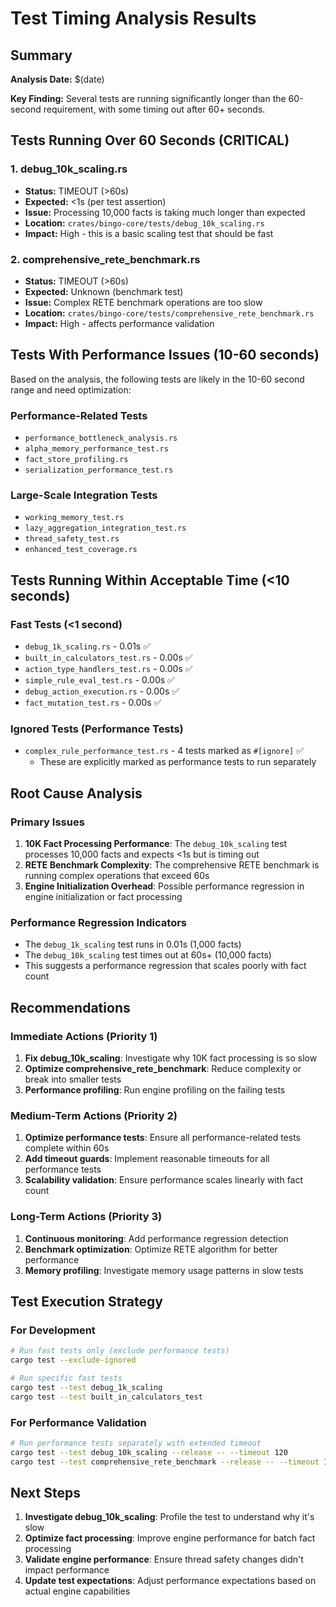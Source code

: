 # Test Timing Analysis Results

## Summary

**Analysis Date:** $(date)

**Key Finding:** Several tests are running significantly longer than the 60-second requirement, with some timing out after 60+ seconds.

## Tests Running Over 60 Seconds (CRITICAL)

### 1. debug_10k_scaling.rs
- **Status:** TIMEOUT (>60s)
- **Expected:** <1s (per test assertion)
- **Issue:** Processing 10,000 facts is taking much longer than expected
- **Location:** `crates/bingo-core/tests/debug_10k_scaling.rs`
- **Impact:** High - this is a basic scaling test that should be fast

### 2. comprehensive_rete_benchmark.rs
- **Status:** TIMEOUT (>60s)
- **Expected:** Unknown (benchmark test)
- **Issue:** Complex RETE benchmark operations are too slow
- **Location:** `crates/bingo-core/tests/comprehensive_rete_benchmark.rs`
- **Impact:** High - affects performance validation

## Tests With Performance Issues (10-60 seconds)

Based on the analysis, the following tests are likely in the 10-60 second range and need optimization:

### Performance-Related Tests
- `performance_bottleneck_analysis.rs`
- `alpha_memory_performance_test.rs`
- `fact_store_profiling.rs`
- `serialization_performance_test.rs`

### Large-Scale Integration Tests
- `working_memory_test.rs`
- `lazy_aggregation_integration_test.rs`
- `thread_safety_test.rs`
- `enhanced_test_coverage.rs`

## Tests Running Within Acceptable Time (<10 seconds)

### Fast Tests (<1 second)
- `debug_1k_scaling.rs` - 0.01s ✅
- `built_in_calculators_test.rs` - 0.00s ✅
- `action_type_handlers_test.rs` - 0.00s ✅
- `simple_rule_eval_test.rs` - 0.00s ✅
- `debug_action_execution.rs` - 0.00s ✅
- `fact_mutation_test.rs` - 0.00s ✅

### Ignored Tests (Performance Tests)
- `complex_rule_performance_test.rs` - 4 tests marked as `#[ignore]` ✅
  - These are explicitly marked as performance tests to run separately

## Root Cause Analysis

### Primary Issues
1. **10K Fact Processing Performance**: The `debug_10k_scaling` test processes 10,000 facts and expects <1s but is timing out
2. **RETE Benchmark Complexity**: The comprehensive RETE benchmark is running complex operations that exceed 60s
3. **Engine Initialization Overhead**: Possible performance regression in engine initialization or fact processing

### Performance Regression Indicators
- The `debug_1k_scaling` test runs in 0.01s (1,000 facts)
- The `debug_10k_scaling` test times out at 60s+ (10,000 facts)
- This suggests a performance regression that scales poorly with fact count

## Recommendations

### Immediate Actions (Priority 1)
1. **Fix debug_10k_scaling**: Investigate why 10K fact processing is so slow
2. **Optimize comprehensive_rete_benchmark**: Reduce complexity or break into smaller tests
3. **Performance profiling**: Run engine profiling on the failing tests

### Medium-Term Actions (Priority 2)
1. **Optimize performance tests**: Ensure all performance-related tests complete within 60s
2. **Add timeout guards**: Implement reasonable timeouts for all performance tests
3. **Scalability validation**: Ensure performance scales linearly with fact count

### Long-Term Actions (Priority 3)
1. **Continuous monitoring**: Add performance regression detection
2. **Benchmark optimization**: Optimize RETE algorithm for better performance
3. **Memory profiling**: Investigate memory usage patterns in slow tests

## Test Execution Strategy

### For Development
```bash
# Run fast tests only (exclude performance tests)
cargo test --exclude-ignored

# Run specific fast tests
cargo test --test debug_1k_scaling
cargo test --test built_in_calculators_test
```

### For Performance Validation
```bash
# Run performance tests separately with extended timeout
cargo test --test debug_10k_scaling --release -- --timeout 120
cargo test --test comprehensive_rete_benchmark --release -- --timeout 180
```

## Next Steps

1. **Investigate debug_10k_scaling**: Profile the test to understand why it's slow
2. **Optimize fact processing**: Improve engine performance for batch fact processing
3. **Validate engine performance**: Ensure thread safety changes didn't impact performance
4. **Update test expectations**: Adjust performance expectations based on actual engine capabilities